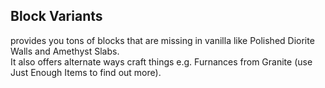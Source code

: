 ## Block Variants
provides you tons of blocks that are missing in vanilla like Polished Diorite Walls and Amethyst Slabs.
<br>It also offers alternate ways craft things e.g. Furnances from Granite (use Just Enough Items to find out more).
